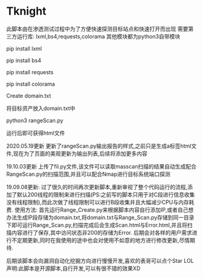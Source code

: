 # Tknight
此脚本由在渗透测试过程中为了方便快速探测目标站点和快速打开而出现
需要第三方运行库: lxml,bs4,requests,colorama 其他模块都为python3自带模块

pip install lxml

pip install bs4

pip install requests

pip install colorama

Create domain.txt

将目标资产放入domain.txt中

python3 rangeScan.py

运行后即可获得html文件


2020.05.19更新
更新了rangeScan.py输出报告的样式,之前只是生成a标签html文件,现在为了页面的美观更新为输出列表,后续将添加更多内容


19.10.03更新
上传了fil.py文件,该文件可以读取masscan扫描的结果自动生成配合RangeScan.py的扫描范围,并且可以配合Nmap进行目标系统端口探测


19.09.08更新:
  过了很久的时间再次更新脚本,重新审视了整个代码运行的流程,添加了默认200线程的限制来进行扫描(PS:之前写的脚本只用于对C段进行信息收集没有线程限制),而此次做了线程限制可以进行B段收集并且大幅减少CPU与内存耗费.
  使用方法:
    首先运行Range_Create.py来根据脚本内容自行添加IP,或者自己想办法生成IP段存储为domain.txt,将domain.txt与Range_Scan.py存储到同一目录下即可运行Range_Scan.py,扫描完成后会生成Scan.html与Error.html,并且将扫描内容进行了保存,其中访问状态非200的存储为Error.
  后期会对各样的用户需求进行不定期更新,同时在我使用的途中也会对使用不如意的地方进行修改更新,尽情期待.



后期该脚本会向漏洞自动化挖掘方向进行慢慢开发,喜欢的表哥可以点个Star   LOL
声明:此脚本是开源脚本,自行开发,可以有很不错的效果XD
